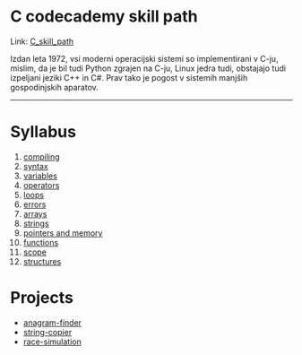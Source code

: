 # C codecademy skill path

Link: [C_skill_path](https://www.codecademy.com/paths/c/tracks/welcome-to-the-learn-c-skill-path/modules/welcome-to-the-learn-c-skill-path/informationals/welcome-to-the-learn-c-skill-path)

Izdan leta 1972, vsi moderni operacijski sistemi so implementirani v C-ju, mislim, da je bil tudi Python zgrajen na C-ju, Linux jedra tudi, obstajajo tudi izpeljani jeziki C++ in C#. Prav tako je pogost v sistemih manjših gospodinjskih aparatov.

---

# Syllabus

1. [compiling](docs/compiling.md)
2. [syntax](docs/syntax.md)
3. [variables](docs/variables.md)
4. [operators](docs/operators.md)
5. [loops](docs/loops.md)
6. [errors](docs/errors.md)
7. [arrays](docs/arrays.md)
8. [strings](docs/strings.md) 
9. [pointers and memory](docs/pointers-and-memory.md) 
10. [functions](docs/functions.md) 
11. [scope](docs/scope.md) 
12. [structures](docs/structures.md) 

# Projects

- [anagram-finder](projects/anagram-finder/main.c)
- [string-copier](projects/string-copier/main.c) 
- [race-simulation](projects/race-simulator/main.c) 

